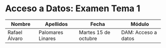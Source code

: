 # Acceso a Datos: Examen Tema 1

|  Nombre  | Apellidos | Fecha | Módulo |
|----------|---------- |-------| ---------- |
| Rafael Álvaro | Palomares Linares | Martes 15 de octubre | DAM: Acceso a datos |


